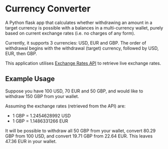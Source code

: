 # Currency Converter

A Python flask app that calculates whether withdrawing an amount in a target currency is possible with a balances in a multi-currency wallet, purely based on current exchange rates (i.e. no charges of any form).

Currently, it supports 3 currencies: USD, EUR and GBP. The order of withdrawal begins with the withdrawal (target) currency, followed by USD, EUR, then GBP.

This application utilises [Exchange Rates API](https://exchangeratesapi.io) to retrieve live exchange rates.

## Example Usage
Suppose you have 100 USD, 70 EUR and 50 GBP, and would like to withdraw 150 GBP from your wallet. 

Assuming the exchange rates (retrieved from the API) are:
* 1 GBP = 1.2454628992 USD
* 1 GBP = 1.1486331266 EUR


It will be possible to withdraw all 50 GBP from your wallet, convert 80.29 GBP from 100 USD, and convert 19.71 GBP from 22.64 EUR. This leaves 47.36 EUR in your wallet.